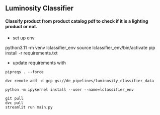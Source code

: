 ## Luminosity Classifier

#### Classify product from product catalog pdf to check if it is a lighting product or not.


- set up env

python3.11 -m venv lclassifier_env
source lclassifier_env/bin/activate
pip install -r requirements.txt

- update requirements with 

```
pipreqs . --force
```

```
dvc remote add -d gcp gs://de_pipelines/luminosity_classifier_data
```

```
python -m ipykernel install --user --name=lclassifier_env
```

```
git pull
dvc pull
streamlit run main.py
```